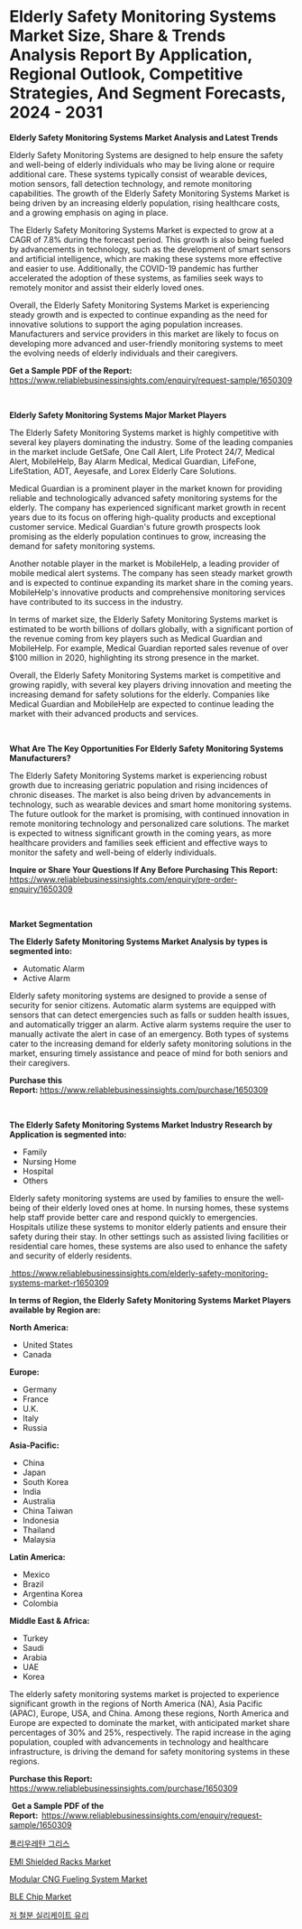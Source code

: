 <p><h1>Elderly Safety Monitoring Systems Market Size, Share & Trends Analysis Report By Application, Regional Outlook, Competitive Strategies, And Segment Forecasts, 2024 - 2031</h1></p><p><strong>Elderly Safety Monitoring Systems Market Analysis and Latest Trends</strong></p>
<p><p>Elderly Safety Monitoring Systems are designed to help ensure the safety and well-being of elderly individuals who may be living alone or require additional care. These systems typically consist of wearable devices, motion sensors, fall detection technology, and remote monitoring capabilities. The growth of the Elderly Safety Monitoring Systems Market is being driven by an increasing elderly population, rising healthcare costs, and a growing emphasis on aging in place.</p><p>The Elderly Safety Monitoring Systems Market is expected to grow at a CAGR of 7.8% during the forecast period. This growth is also being fueled by advancements in technology, such as the development of smart sensors and artificial intelligence, which are making these systems more effective and easier to use. Additionally, the COVID-19 pandemic has further accelerated the adoption of these systems, as families seek ways to remotely monitor and assist their elderly loved ones.</p><p>Overall, the Elderly Safety Monitoring Systems Market is experiencing steady growth and is expected to continue expanding as the need for innovative solutions to support the aging population increases. Manufacturers and service providers in this market are likely to focus on developing more advanced and user-friendly monitoring systems to meet the evolving needs of elderly individuals and their caregivers.</p></p>
<p><strong>Get a Sample PDF of the Report:&nbsp;</strong> <a href="https://www.reliablebusinessinsights.com/enquiry/request-sample/1650309">https://www.reliablebusinessinsights.com/enquiry/request-sample/1650309</a></p>
<p>&nbsp;</p>
<p><strong>Elderly Safety Monitoring Systems Major Market Players</strong></p>
<p><p>The Elderly Safety Monitoring Systems market is highly competitive with several key players dominating the industry. Some of the leading companies in the market include GetSafe, One Call Alert, Life Protect 24/7, Medical Alert, MobileHelp, Bay Alarm Medical, Medical Guardian, LifeFone, LifeStation, ADT, Aeyesafe, and Lorex Elderly Care Solutions.</p><p>Medical Guardian is a prominent player in the market known for providing reliable and technologically advanced safety monitoring systems for the elderly. The company has experienced significant market growth in recent years due to its focus on offering high-quality products and exceptional customer service. Medical Guardian's future growth prospects look promising as the elderly population continues to grow, increasing the demand for safety monitoring systems.</p><p>Another notable player in the market is MobileHelp, a leading provider of mobile medical alert systems. The company has seen steady market growth and is expected to continue expanding its market share in the coming years. MobileHelp's innovative products and comprehensive monitoring services have contributed to its success in the industry.</p><p>In terms of market size, the Elderly Safety Monitoring Systems market is estimated to be worth billions of dollars globally, with a significant portion of the revenue coming from key players such as Medical Guardian and MobileHelp. For example, Medical Guardian reported sales revenue of over $100 million in 2020, highlighting its strong presence in the market.</p><p>Overall, the Elderly Safety Monitoring Systems market is competitive and growing rapidly, with several key players driving innovation and meeting the increasing demand for safety solutions for the elderly. Companies like Medical Guardian and MobileHelp are expected to continue leading the market with their advanced products and services.</p></p>
<p>&nbsp;</p>
<p><strong>What Are The Key Opportunities For Elderly Safety Monitoring Systems Manufacturers?</strong></p>
<p><p>The Elderly Safety Monitoring Systems market is experiencing robust growth due to increasing geriatric population and rising incidences of chronic diseases. The market is also being driven by advancements in technology, such as wearable devices and smart home monitoring systems. The future outlook for the market is promising, with continued innovation in remote monitoring technology and personalized care solutions. The market is expected to witness significant growth in the coming years, as more healthcare providers and families seek efficient and effective ways to monitor the safety and well-being of elderly individuals.</p></p>
<p><strong>Inquire or Share Your Questions If Any Before Purchasing This Report:</strong> <a href="https://www.reliablebusinessinsights.com/enquiry/pre-order-enquiry/1650309">https://www.reliablebusinessinsights.com/enquiry/pre-order-enquiry/1650309</a></p>
<p>&nbsp;</p>
<p><strong>Market Segmentation</strong></p>
<p><strong>The Elderly Safety Monitoring Systems Market Analysis by types is segmented into:</strong></p>
<p><ul><li>Automatic Alarm</li><li>Active Alarm</li></ul></p>
<p><p>Elderly safety monitoring systems are designed to provide a sense of security for senior citizens. Automatic alarm systems are equipped with sensors that can detect emergencies such as falls or sudden health issues, and automatically trigger an alarm. Active alarm systems require the user to manually activate the alert in case of an emergency. Both types of systems cater to the increasing demand for elderly safety monitoring solutions in the market, ensuring timely assistance and peace of mind for both seniors and their caregivers.</p></p>
<p><strong>Purchase this Report:&nbsp;</strong><a href="https://www.reliablebusinessinsights.com/purchase/1650309">https://www.reliablebusinessinsights.com/purchase/1650309</a></p>
<p>&nbsp;</p>
<p><strong>The Elderly Safety Monitoring Systems Market Industry Research by Application is segmented into:</strong></p>
<p><ul><li>Family</li><li>Nursing Home</li><li>Hospital</li><li>Others</li></ul></p>
<p><p>Elderly safety monitoring systems are used by families to ensure the well-being of their elderly loved ones at home. In nursing homes, these systems help staff provide better care and respond quickly to emergencies. Hospitals utilize these systems to monitor elderly patients and ensure their safety during their stay. In other settings such as assisted living facilities or residential care homes, these systems are also used to enhance the safety and security of elderly residents.</p></p>
<p><a href="https://www.reliablebusinessinsights.com/elderly-safety-monitoring-systems-market-r1650309">&nbsp;https://www.reliablebusinessinsights.com/elderly-safety-monitoring-systems-market-r1650309</a></p>
<p><strong>In terms of Region, the Elderly Safety Monitoring Systems Market Players available by Region are:</strong></p>
<p>
    <p> <strong> North America: </strong>
        <ul>
            <li>United States</li>
            <li>Canada</li>
        </ul>
        </p> 
    <p> <strong> Europe: </strong>
        <ul>
            <li>Germany</li>
            <li>France</li>
            <li>U.K.</li>
            <li>Italy</li>
            <li>Russia</li>
        </ul>
        </p> 
    <p> <strong> Asia-Pacific: </strong>
        <ul>
            <li>China</li>
            <li>Japan</li>
            <li>South Korea</li>
            <li>India</li>
            <li>Australia</li>
            <li>China Taiwan</li>
            <li>Indonesia</li>
            <li>Thailand</li>
            <li>Malaysia</li>
        </ul>
        </p> 
    <p> <strong> Latin America: </strong>
        <ul>
            <li>Mexico</li>
            <li>Brazil</li>
            <li>Argentina Korea</li>
            <li>Colombia</li>
        </ul>
        </p> 
    <p> <strong> Middle East & Africa: </strong>
        <ul>
            <li>Turkey</li>
            <li>Saudi</li>
            <li>Arabia</li>
            <li>UAE</li>
            <li>Korea</li>
        </ul>
    </p>
    </p>
<p><p>The elderly safety monitoring systems market is projected to experience significant growth in the regions of North America (NA), Asia Pacific (APAC), Europe, USA, and China. Among these regions, North America and Europe are expected to dominate the market, with anticipated market share percentages of 30% and 25%, respectively. The rapid increase in the aging population, coupled with advancements in technology and healthcare infrastructure, is driving the demand for safety monitoring systems in these regions.</p></p>
<p><strong>Purchase this Report: </strong><a href="https://www.reliablebusinessinsights.com/purchase/1650309">https://www.reliablebusinessinsights.com/purchase/1650309</a></p>
<p>&nbsp;<strong>Get a Sample PDF of the Report:&nbsp;&nbsp;</strong><a href="https://www.reliablebusinessinsights.com/enquiry/request-sample/1650309">https://www.reliablebusinessinsights.com/enquiry/request-sample/1650309</a></p>
<p><strong></strong></p>
<p><p><a href="https://medium.com/@danieldobroiu20221/pu-%EA%B7%B8%EB%A6%AC%EC%8A%A4-%EC%8B%9C%EC%9E%A5-%EB%B6%84%EC%84%9D-%EA%B7%B8%EA%B2%83%EC%9D%98-cagr-%EC%8B%9C%EC%9E%A5-%EC%84%B8%EB%B6%84%ED%99%94-%EB%B0%8F-%EA%B8%80%EB%A1%9C%EB%B2%8C-%EC%82%B0%EC%97%85-%EA%B0%9C%EC%9A%94-fa54b46be0a4">폴리우레탄 그리스</a></p><p><a href="https://github.com/ashepherd82/Market-Research-Report-List-4/blob/main/emi-shielded-racks-market.md">EMI Shielded Racks Market</a></p><p><a href="https://github.com/NikolasKirlin2023/Market-Research-Report-List-1/blob/main/modular-cng-fueling-system-market.md">Modular CNG Fueling System Market</a></p><p><a href="https://issuu.com/reportprime-2/docs/ble-chip-market-size-2030.pptx">BLE Chip Market</a></p><p><a href="https://github.com/Madalyell456456/Market-Research-Report-List-2/blob/main/888961985840.md">저 철분 실리케이트 유리</a></p></p>